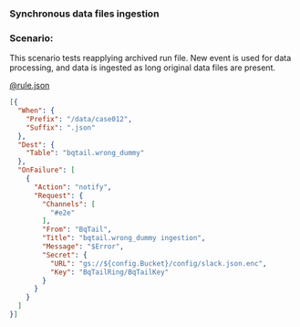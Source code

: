 ### Synchronous data files ingestion

### Scenario:

This scenario tests reapplying archived run file.
New event is used for data processing, and data is ingested as long original data files are present.


[@rule.json](rule.json)
```json
[{
  "When": {
    "Prefix": "/data/case012",
    "Suffix": ".json"
  },
  "Dest": {
    "Table": "bqtail.wrong_dummy"
  },
  "OnFailure": [
    {
      "Action": "notify",
      "Request": {
        "Channels": [
          "#e2e"
        ],
        "From": "BqTail",
        "Title": "bqtail.wrong_dummy ingestion",
        "Message": "$Error",
        "Secret": {
          "URL": "gs://${config.Bucket}/config/slack.json.enc",
          "Key": "BqTailRing/BqTailKey"
        }
      }
    }
  ]
}]
```
